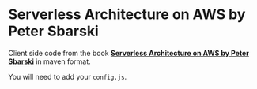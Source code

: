 # Serverless Architecture on AWS by Peter Sbarski #

Client side code from the book **[Serverless Architecture on AWS by Peter Sbarski](https://www.amazon.com/Serverless-Architectures-AWS-examples-Lambda/dp/1617293822)** in maven format.    

You will need to add your `config.js`.  


